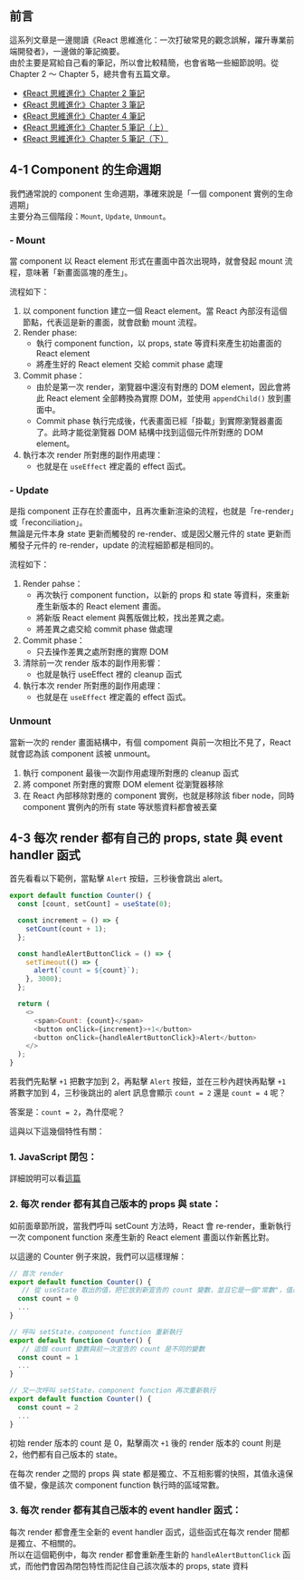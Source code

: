 ## 前言

這系列文章是一邊閱讀《React 思維進化：一次打破常見的觀念誤解，躍升專業前端開發者》，一邊做的筆記摘要。\
由於主要是寫給自己看的筆記，所以會比較精簡，也會省略一些細節說明。從 Chapter 2 ～ Chapter 5，總共會有五篇文章。

- [《React 思維進化》Chapter 2 筆記](./react-advance-understanding-ch2)
- [《React 思維進化》Chapter 3 筆記](./react-advance-understanding-ch3)
- [《React 思維進化》Chapter 4 筆記](./react-advance-understanding-ch4)
- [《React 思維進化》Chapter 5 筆記（上）](./react-advance-understanding-ch5-I)
- [《React 思維進化》Chapter 5 筆記（下）](./react-advance-understanding-ch5-II)

## 4-1 Component 的生命週期

我們通常說的 component 生命週期，準確來說是「一個 component 實例的生命週期」\
主要分為三個階段：`Mount`, `Update`, `Unmount`。

### - Mount

當 component 以 React element 形式在畫面中首次出現時，就會發起 mount 流程，意味著「新畫面區塊的產生」。

流程如下：

1. 以 component function 建立一個 React element。當 React 內部沒有這個節點，代表這是新的畫面，就會啟動 mount 流程。
2. Render phase:
   - 執行 component function，以 props, state 等資料來產生初始畫面的 React element
   - 將產生好的 React element 交給 commit phase 處理
3. Commit phase：
   - 由於是第一次 render，瀏覽器中還沒有對應的 DOM element，因此會將此 React element 全部轉換為實際 DOM，並使用 `appendChild()` 放到畫面中。
   - Commit phase 執行完成後，代表畫面已經「掛載」到實際瀏覽器畫面了。此時才能從瀏覽器 DOM 結構中找到這個元件所對應的 DOM element。
4. 執行本次 render 所對應的副作用處理：
   - 也就是在 `useEffect` 裡定義的 effect 函式。

### - Update

是指 component 正存在於畫面中，且再次重新渲染的流程，也就是「re-render」或「reconciliation」。\
無論是元件本身 state 更新而觸發的 re-render、或是因父層元件的 state 更新而觸發子元件的 re-render，update 的流程細節都是相同的。

流程如下：

1. Render pahse：
   - 再次執行 component function，以新的 props 和 state 等資料，來重新產生新版本的 React element 畫面。
   - 將新版 React element 與舊版做比較，找出差異之處。
   - 將差異之處交給 commit phase 做處理
2. Commit phase：
   - 只去操作差異之處所對應的實際 DOM
3. 清除前一次 render 版本的副作用影響：
   - 也就是執行 useEffect 裡的 cleanup 函式
4. 執行本次 render 所對應的副作用處理：
   - 也就是在 `useEffect` 裡定義的 effect 函式。

### Unmount

當新一次的 render 畫面結構中，有個 compoment 與前一次相比不見了，React 就會認為該 component 該被 unmount。

1. 執行 component 最後一次副作用處理所對應的 cleanup 函式
2. 將 componet 所對應的實際 DOM element 從瀏覽器移除
3. 在 React 內部移除對應的 component 實例，也就是移除該 fiber node，同時 component 實例內的所有 state 等狀態資料都會被丟棄

## 4-3 每次 render 都有自己的 props, state 與 event handler 函式

首先看看以下範例，當點擊 `Alert` 按鈕，三秒後會跳出 alert。

```javascript
export default function Counter() {
  const [count, setCount] = useState(0);

  const increment = () => {
    setCount(count + 1);
  };

  const handleAlertButtonClick = () => {
    setTimeout(() => {
      alert(`count = ${count}`);
    }, 3000);
  };

  return (
    <>
      <span>Count: {count}</span>
      <button onClick={increment}>+1</button>
      <button onClick={handleAlertButtonClick}>Alert</button>
    </>
  );
}
```

若我們先點擊 `+1` 把數字加到 2，再點擊 `Alert` 按鈕，並在三秒內趕快再點擊 `+1` 將數字加到 4，三秒後跳出的 alert 訊息會顯示 `count = 2` 還是 `count = 4` 呢？

答案是：`count = 2`，為什麼呢？

這與以下這幾個特性有關：

### 1. JavaScript 閉包：

詳細說明可以看[這篇](./js-closure)

### 2. 每次 render 都有其自己版本的 props 與 state：

如前面章節所說，當我們呼叫 setCount 方法時，React 會 re-render，重新執行一次 component function 來產生新的 React element 畫面以作新舊比對。

以這邊的 Counter 例子來說，我們可以這樣理解：

```javascript
// 首次 render
export default function Counter() {
   // 從 useState 取出的值，把它放到新宣告的 count 變數，並且它是一個"常數"，值永遠不會改變
  const count = 0
  ...
}

// 呼叫 setState，component function 重新執行
export default function Counter() {
   // 這個 count 變數與前一次宣告的 count 是不同的變數
  const count = 1
  ...
}

// 又一次呼叫 setState，component function 再次重新執行
export default function Counter() {
  const count = 2
  ...
}
```

初始 render 版本的 count 是 0，點擊兩次 `+1` 後的 render 版本的 count 則是 2，他們都有自己版本的 state。

在每次 render 之間的 props 與 state 都是獨立、不互相影響的快照，其值永遠保值不變，像是該次 component function 執行時的區域常數。

### 3. 每次 render 都有其自己版本的 event handler 函式：

每次 render 都會產生全新的 event handler 函式，這些函式在每次 render 間都是獨立、不相關的。\
 所以在這個範例中，每次 render 都會重新產生新的 `handleAlertButtonClick` 函式，而他們會因為閉包特性而記住自己該次版本的 props, state 資料
